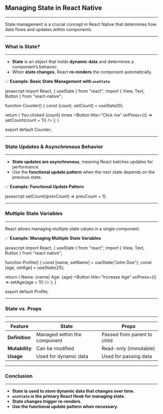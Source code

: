 ## **Managing State in React Native**
---
State management is a crucial concept in React Native that determines how data flows and updates within components.

---
### **What is State?**
---
- **State** is an object that holds **dynamic data** and determines a component’s behavior.
- When **state changes**, React **re-renders** the component automatically.

✅ **Example: Basic State Management with `useState`**

javascript
import React, { useState } from "react";
import { View, Text, Button } from "react-native";

function Counter() {
  const [count, setCount] = useState(0);

  return (
    <View>
      <Text>You clicked {count} times</Text>
      <Button title="Click me" onPress={() => setCount(count + 1)} />
    </View>
  );
}

export default Counter;

---
### **State Updates & Asynchronous Behavior**
---
- **State updates are asynchronous**, meaning React batches updates for performance.
- Use the **functional update pattern** when the next state depends on the previous state.

✅ **Example: Functional Update Pattern**

javascript
setCount((prevCount) => prevCount + 1);

---
### **Multiple State Variables**
---
React allows managing multiple state values in a single component.

✅ **Example: Managing Multiple State Variables**

javascript
import React, { useState } from "react";
import { View, Text, Button } from "react-native";

function Profile() {
  const [name, setName] = useState("John Doe");
  const [age, setAge] = useState(25);

  return (
    <View>
      <Text>Name: {name}</Text>
      <Text>Age: {age}</Text>
      <Button title="Increase Age" onPress={() => setAge(age + 1)} />
    </View>
  );
}

export default Profile;

---
### **State vs. Props**
---
<table class="notesTable">
    <thead>
        <tr class="tableHeader">
            <th class="tableCellHeader">Feature</th>
            <th class="tableCellHeader">State</th>
            <th class="tableCellHeader">Props</th>
        </tr>
    </thead>
    <tbody>
        <tr class="tableRow">
            <td class="tableCell"><strong>Definition</strong></td>
            <td class="tableCell">Managed within the component</td>
            <td class="tableCell">Passed from parent to child</td>
        </tr>
        <tr class="tableRow">
            <td class="tableCell"><strong>Mutability</strong></td>
            <td class="tableCell">Can be modified</td>
            <td class="tableCell">Read-only (immutable)</td>
        </tr>
        <tr class="tableRow">
            <td class="tableCell"><strong>Usage</strong></td>
            <td class="tableCell">Used for dynamic data</td>
            <td class="tableCell">Used for passing data</td>
        </tr>
    </tbody>
</table>

---
### **Conclusion**
---
- **State is used to store dynamic data that changes over time.**
- **`useState` is the primary React Hook for managing state.**
- **State changes trigger re-renders.**
- **Use the functional update pattern when necessary.**
